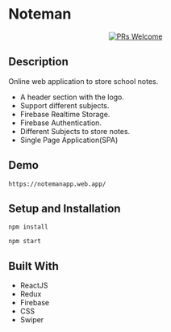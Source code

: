 # Noteman
<div align="center">
  
[![PRs Welcome](https://img.shields.io/badge/PRs-welcome-brightgreen.svg?style=flat&logo=github)](https://github.com/NikhilSharma03/NoteMan)   
</div>

## Description

Online web application to store school notes.

- A header section with the logo.
- Support different subjects.
- Firebase Realtime Storage.
- Firebase Authentication.
- Different Subjects to store notes.
- Single Page Application(SPA)


## Demo

```
https://notemanapp.web.app/
```

## Setup and Installation

```
npm install
```   

```
npm start
```   

## Built With

- ReactJS
- Redux
- Firebase
- CSS
- Swiper
